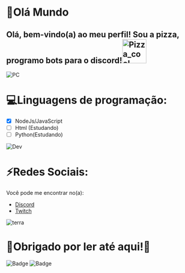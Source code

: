 # :wave:Olá Mundo

## Olá, bem-vindo(a) ao meu perfil! Sou a pizza, programo bots para o discord!<a href="https://emoji.gg/emoji/8511_Pizza_cool"><img src="https://emoji.gg/assets/emoji/8511_Pizza_cool.png" width="64px" height="64px" alt="Pizza_cool"></a>
![PC](https://github.com/rajput2107/rajput2107/blob/master/Assets/PC.gif)
 
:computer:Linguagens de programação:
=================

- [x] NodeJs/JavaScript
- [ ] Html (Estudando)
- [ ] Python(Estudando)

![Dev](https://github.com/rajput2107/rajput2107/blob/master/Assets/Developer.gif)

:zap:Redes Sociais:
=================
Você pode me encontrar no(a):

- [Discord](https://discord.gg/SZtV2g9amn)
- [Twitch](https://www.twitch.tv/pizza_deboa)

![terra](https://github.com/rajput2107/rajput2107/blob/master/Assets/Earth.gif)


# :pizza:Obrigado por ler até aqui!:pizza:

![Badge](https://img.shields.io/badge/servidor%3A-discord-blue)
![Badge](https://img.shields.io/badge/canal%3A-twittch-blueviolet)
